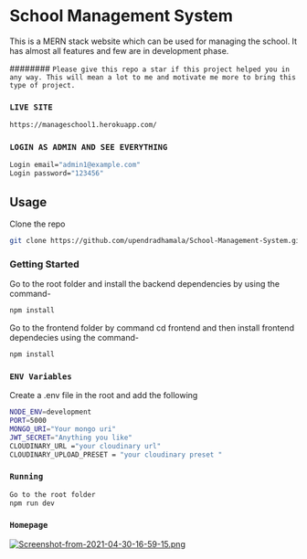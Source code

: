 # School Management System

This is a MERN stack website which can be used for managing the school. It has almost all features and few are in development phase.

######## `Please give this repo a star if this project helped you in any way. This will mean a lot to me and motivate me more to bring this type of project.`

### `LIVE SITE`

```bash
https://manageschool1.herokuapp.com/

``` 

### `LOGIN AS ADMIN AND SEE EVERYTHING`

```bash
Login email="admin1@example.com"
Login password="123456"
```

## Usage

Clone the repo

```bash
git clone https://github.com/upendradhamala/School-Management-System.git
```

### Getting Started

Go to the root folder and install the backend dependencies by using the command-

```bash
npm install
```

Go to the frontend folder by command cd frontend and then install frontend dependecies using the command-

```bash
npm install
```

### `ENV Variables`

Create a .env file in the root and add the following

```bash
NODE_ENV=development
PORT=5000
MONGO_URI="Your mongo uri"
JWT_SECRET="Anything you like"
CLOUDINARY_URL ="your cloudinary url"
CLOUDINARY_UPLOAD_PRESET = "your cloudinary preset "
```

### `Running`

```bash
Go to the root folder
npm run dev

```

### `Homepage`

[![Screenshot-from-2021-04-30-16-59-15.png](https://i.postimg.cc/jjHs8psH/Screenshot-from-2021-04-30-16-59-15.png)](https://postimg.cc/67QJq14q)




